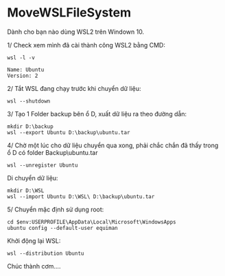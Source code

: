 # MoveWSLFileSystem

Dành cho bạn nào dùng WSL2 trên Windown 10.

1/ Check xem mình đã cài thành công WSL2 bằng CMD:

    wsl -l -v
    
    Name: Ubuntu
    Version: 2
    
2/ Tắt WSL đang chạy trước khi chuyển dữ liệu:
  
    wsl --shutdown
    
3/ Tạo 1 Folder backup bên ổ D, xuất dữ liệu ra theo đường dẫn:

    mkdir D:\backup
    wsl --export Ubuntu D:\backup\ubuntu.tar
    
4/ Chờ một lúc cho dữ liệu chuyển qua xong, phải chắc chắn đã thấy trong ổ D có folder Backup\ubuntu.tar

    wsl --unregister Ubuntu

Di chuyển dữ liệu:

    mkdir D:\WSL
    wsl --import Ubuntu D:\WSL\ D:\backup\ubuntu.tar
    
5/ Chuyển mặc định sử dụng root:

    cd $env:USERPROFILE\AppData\Local\Microsoft\WindowsApps
    ubuntu config --default-user equiman
    
Khởi động lại WSL:

    wsl --distribution Ubuntu
    
Chúc thành cơm....
